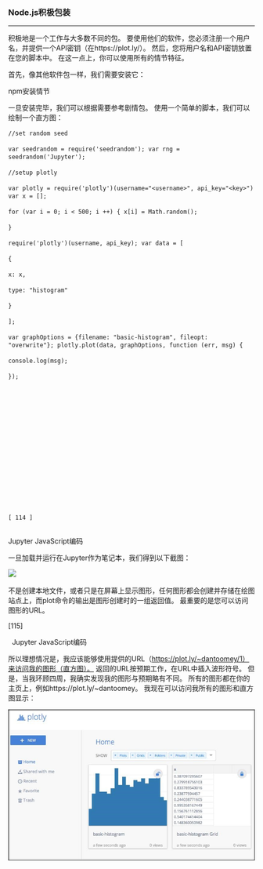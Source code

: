 ### Node.js积极包装
****
积极地是一个工作与大多数不同的包。 要使用他们的软件，您必须注册一个用户名，并提供一个API密钥（在https://plot.ly/）。 然后，您将用户名和API密钥放置在您的脚本中。 在这一点上，你可以使用所有的情节特征。

首先，像其他软件包一样，我们需要安装它：

npm安装情节

一旦安装完毕，我们可以根据需要参考剧情包。 使用一个简单的脚本，我们可以绘制一个直方图：


```
//set random seed

var seedrandom = require('seedrandom'); var rng = seedrandom('Jupyter');

//setup plotly

var plotly = require('plotly')(username="<username>", api_key="<key>") var x = [];

for	(var i = 0; i < 500; i ++) { x[i] = Math.random();

}

require('plotly')(username, api_key); var data = [

{

x: x,

type: "histogram"

}

];

var graphOptions = {filename: "basic-histogram", fileopt: "overwrite"}; plotly.plot(data, graphOptions, function (err, msg) {

console.log(msg);

});
 
















[ 114 ]


```
Jupyter JavaScript编码

一旦加载并运行在Jupyter作为笔记本，我们得到以下截图：


![](/assets/人.jpg)

不是创建本地文件，或者只是在屏幕上显示图形，任何图形都会创建并存储在绘图站点上，而plot命令的输出是图形创建时的一组返回值。 最重要的是您可以访问图形的URL。
 








[115]

 
Jupyter JavaScript编码

所以理想情况是，我应该能够使用提供的URL（https://plot.ly/~dantoomey/1）来访问我的图形（直方图）。 返回的URL按预期工作，在URL中插入波形符号。 但是，当我环顾四周，我确实发现我的图形与预期略有不同。 所有的图形都在你的主页上，例如https://plot.ly/~dantoomey。 我现在可以访问我所有的图形和直方图显示：

![](/assets/成.jpg)
